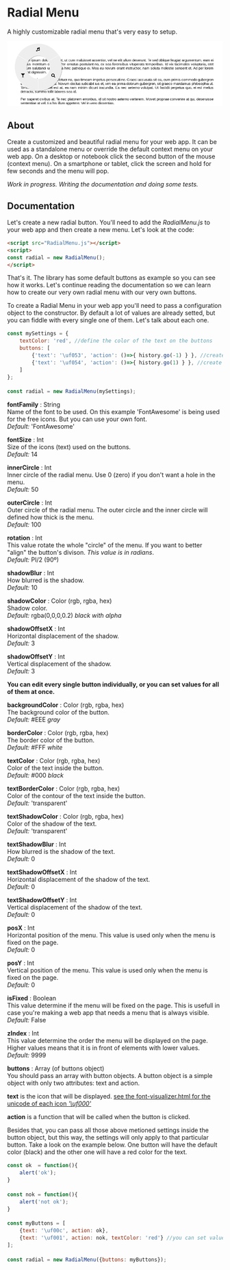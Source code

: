 # Radial Menu

A highly customizable radial menu that's very easy to setup.

![screenshot](screenshot.png)

## About

Create a customized and beautiful radial menu for your web app. It can be used as a standalone menu or override the default context menu on your web app. On a desktop or notebook click the second button of the mouse (context menu). On a smartphone or tablet, click the screen and hold for few seconds and the menu will pop.

*Work in progress. Writing the documentation and doing some tests.*

## Documentation

Let's create a new radial button. You'll need to add the *RadialMenu.js* to your web app and then create a new menu. Let's look at the code:

```html
<script src="RadialMenu.js"></script>
<script>
const radial = new RadialMenu();
</script>
```

That's it. The library has some default buttons as example so you can see how it works. Let's continue reading the documentation so we can learn how to create our very own radial menu with our very own buttons.

To create a Radial Menu in your web app you'll need to pass a configuration object to the constructor. By default a lot of values are already setted, but you can fiddle with every single one of them. Let's talk about each one.


```javascript
const mySettings = {
	textColor: 'red', //define the color of the text on the buttons
	buttons: [
		{'text': '\uf053', 'action': ()=>{ history.go(-1) } }, //create a button that goes back on history
		{'text': '\uf054', 'action': ()=>{ history.go(1) } }, //create a button tha goes forward on history
	]
};

const radial = new RadialMenu(mySettings);
```

**fontFamily** : String  
Name of the font to be used. On this example 'FontAwesome' is being used for the free icons. But you can use your own font.  
*Default:* 'FontAwesome'


**fontSize** : Int  
Size of the icons (text) used on the buttons.  
*Default:* 14


**innerCircle** : Int  
Inner circle of the radial menu. Use 0 (zero) if you don't want a hole in the menu.  
*Default:* 50


**outerCircle** : Int  
Outer circle of the radial menu. The outer circle and the inner circle will defined how thick is the menu.  
*Default:* 100


**rotation** : Int  
This value rotate the whole "circle" of the menu. If you want to better "align" the button's divison. *This value is in radians*.  
*Default:* PI/2 (90º)


**shadowBlur** : Int  
How blurred is the shadow.  
*Default:* 10


**shadowColor** : Color (rgb, rgba, hex)  
Shadow color.  
*Default:* rgba(0,0,0,0.2) *black with alpha*


**shadowOffsetX** : Int  
Horizontal displacement of the shadow.  
*Default:* 3

**shadowOffsetY** : Int  
Vertical displacement of the shadow.  
*Default:* 3


**You can edit every single button individually, or you can set values for all of them at once.**  


**backgroundColor** : Color (rgb, rgba, hex)   
The background color of the button.  
*Default:* #EEE *gray*


**borderColor** : Color (rgb, rgba, hex)  
The border color of the button.  
*Default:* #FFF *white*


**textColor** : Color (rgb, rgba, hex)  
Color of the text inside the button.  
*Default:* #000 *black*


**textBorderColor** : Color (rgb, rgba, hex)  
Color of the contour of the text inside the button.  
*Default:* 'transparent'


**textShadowColor** : Color (rgb, rgba, hex)  
Color of the shadow of the text.  
*Default:* 'transparent'  



**textShadowBlur** : Int  
How blurred is the shadow of the text.  
*Default:* 0


**textShadowOffsetX** : Int  
Horizontal displacement of the shadow of the text.  
*Default:* 0


**textShadowOffsetY** : Int  
Vertical displacement of the shadow of the text.  
*Default:* 0


**posX** : Int  
Horizontal position of the menu. This value is used only when the menu is fixed on the page.  
*Default:* 0


**posY** : Int  
Vertical position of the menu. This value is used only when the menu is fixed on the page.  
*Default:* 0


**isFixed** : Boolean  
This value determine if the menu will be fixed on the page. This is usefull in case you're making a web app that needs a menu that is always visible.  
*Default:* False


**zIndex** : Int  
This value determine the order the menu will be displayed on the page. Higher values means that it is in front of elements with lower values.  
*Default:* 9999


**buttons** : Array (of buttons object)  
You should pass an array with button objects. A button object is a simple object with only two attributes: text and action.  

**text** is the icon that will be displayed. [see the font-visualizer.html for the unicode of each icon *'\uf000'*](font-visualizer.html)

**action** is a function that will be called when the button is clicked. 

Besides that, you can pass all those above metioned settings inside the button object, but this way, the settings will only apply to that particular button. Take a look on the example below. One button will have the default color (black) and the other one will have a red color for the text.


```javascript
const ok  = function(){
	alert('ok');
}

const nok = function(){
	alert('not ok');
}

const myButtons = [
	{text: '\uf00c', action: ok},
	{text: '\uf001', action: nok, textColor: 'red'} //you can set values for the button individually
];

const radial = new RadialMenu({buttons: myButtons});
```
